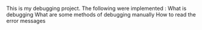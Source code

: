 ####
This is my debugging project.
The following were implemented :
What is debugging
What are some methods of debugging manually
How to read the error messages
